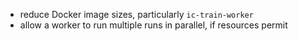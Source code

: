 * reduce Docker image sizes, particularly `ic-train-worker`
* allow a worker to run multiple runs in parallel, if resources permit
